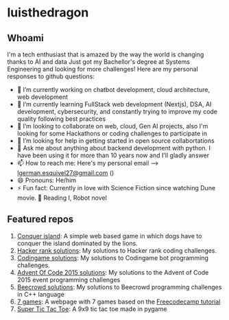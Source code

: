 # luisthedragon

## Whoami

I'm a tech enthusiast that is amazed by the way the world is changing thanks to AI and data
Just got my Bachellor's degree at Systems Engineering and looking for more challenges!
Here are my personal responses to github questions:

- 🔭 I’m currently working on chatbot development, cloud architecture, web development
- 🌱 I’m currently learning FullStack web development (Nextjs), DSA, AI development, cybersecurity, and constantly trying to improve my code quality following best practices
- 👯 I’m looking to collaborate on web, cloud, Gen AI projects, also I'm looking for some Hackathons or coding challenges to participate in
- 🤔 I’m looking for help in getting started in open source collabortations
- 💬 Ask me about anything about backend development with python. I have been using it for more than 10 years now and I'll gladly answer
- 📫 How to reach me: Here's my personal email --> lgerman.esquivel27@gmail.com ()
- 😄 Pronouns: He/him
- ⚡ Fun fact: Currently in love with Science Fiction since watching Dune movie. 📖 Reading I, Robot novel

## Featured repos

1. [Conquer island](https://github.com/luisthedragon/conquer_island): A simple web based game in which dogs have to conquer the island dominated by the lions.
2. [Hacker rank solutions](https://github.com/luisthedragon/hackerrank-solutions): My solutions to Hacker rank coding challenges.
3. [Codingame solutions](https://github.com/luisthedragon/codingame-solutions): My solutions to Codingame bot programming challenges.
4. [Advent Of Code 2015 solutions](https://github.com/luisthedragon/adventofcode2015): My solutions to the Advent of Code 2015 event programming challenges
5. [Beecrowd solutions](https://github.com/luisthedragon/beecrowd-solutions): My solutions to Beecrowd programming challenges in C++ language
6. [7 games](https://github.com/luisthedragon/7games): A webpage with 7 games based on the [Freecodecamp tutorial](https://www.youtube.com/watch?v=ec8vSKJuZTk) 
7. [Super Tic Tac Toe](https://github.com/luisthedragon/SuperTicTacToe): A 9x9 tic tac toe made in pygame

